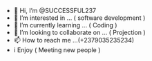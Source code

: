 - 👋 Hi, I’m @SUCCESSFUL237
- 👀 I’m interested in ... ( software development )
- 🌱 I’m currently learning ... ( Coding ) 
- 💞️ I’m looking to collaborate on ... ( Projection ) 
- 📫 How to reach me ...(+2379035235234)
- i Enjoy ( Meeting new people )

